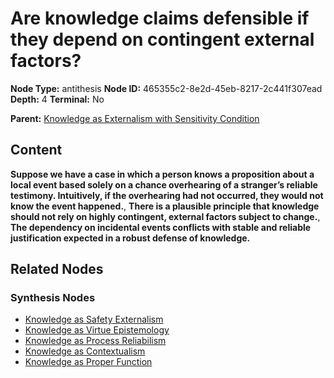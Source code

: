 # Are knowledge claims defensible if they depend on contingent external factors?

**Node Type:** antithesis
**Node ID:** 465355c2-8e2d-45eb-8217-2c441f307ead
**Depth:** 4
**Terminal:** No

**Parent:** [Knowledge as Externalism with Sensitivity Condition](knowledge-as-externalism-with-sensitivity-condition-synthesis-3a1f107f-5819-460f-904a-d603e546ba4f.md)

## Content

**Suppose we have a case in which a person knows a proposition about a local event based solely on a chance overhearing of a stranger’s reliable testimony. Intuitively, if the overhearing had not occurred, they would not know the event happened.**, **There is a plausible principle that knowledge should not rely on highly contingent, external factors subject to change.**, **The dependency on incidental events conflicts with stable and reliable justification expected in a robust defense of knowledge.**

## Related Nodes

### Synthesis Nodes

- [Knowledge as Safety Externalism](knowledge-as-safety-externalism-synthesis-d9589d1b-38a1-481c-aa35-b3f2732899dd.md)
- [Knowledge as Virtue Epistemology](knowledge-as-virtue-epistemology-synthesis-4b569cb4-1f47-4953-adcc-09bf312e4239.md)
- [Knowledge as Process Reliabilism](knowledge-as-process-reliabilism-synthesis-3fccbe6f-1e1d-4e6b-a3bb-ff43e7372466.md)
- [Knowledge as Contextualism](knowledge-as-contextualism-synthesis-1ef4094a-d399-45d5-82a6-4c360fb7cdae.md)
- [Knowledge as Proper Function](knowledge-as-proper-function-synthesis-69fe80eb-6b85-4459-9333-07f71bd9bf69.md)
